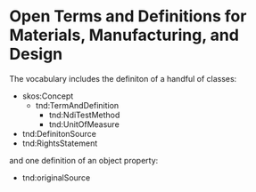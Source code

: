# Open Terms and Definitions for Materials, Manufacturing, and Design

The vocabulary includes the definiton of a handful of classes:
* skos:Concept
  * tnd:TermAndDefinition
    * tnd:NdiTestMethod
    * tnd:UnitOfMeasure
* tnd:DefinitonSource
* tnd:RightsStatement

and one definition of an object property:
* tnd:originalSource

